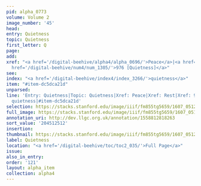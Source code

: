 ```yaml
---
pid: alpha_0773
volume: Volume 2
image_number: '45'
head:
entry: Quietness
topic: Quietness
first_letter: Q
page:
add:
xref: "<a href='/digital-beehive/alpha4/alpha_0696/'>Peace</a>|<a href='/digital-beehive/alpha4/alpha_0802/'>Rest</a>|<a
  href='/digital-beehive/num4/num_1305/'>976 [Quietness]</a>"
see:
index: "<a href='/digital-beehive/index4/index_3266/'>quietness</a>"
item: "#item-dc5dca21d"
unparsed:
line: 'Entry: Quietness|Topic: Quietness|Xref: Peace|Xref: Rest|Xref: 976 [Quietness]|Index:
  quietness|#item-dc5dca21d'
selection: https://stacks.stanford.edu/image/iiif/fm855tg5659/1607_0512/314,2512,3037,407/full/0/default.jpg
full_image: https://stacks.stanford.edu/image/iiif/fm855tg5659/1607_0512/full/full/0/default.jpg
annotation_uri: http://dev.llgc.org.uk/annotation/1558812818263
sort_value: '204512512'
insertion:
thumbnail: https://stacks.stanford.edu/image/iiif/fm855tg5659/1607_0512/314,2512,600,180/250,/0/default.jpg
label: Quietness
location: "<a href='/digital-beehive/toc/toc2_035/'>Full Page</a>"
issue:
also_in_entry:
order: '121'
layout: alpha_item
collection: alpha4
---
```

